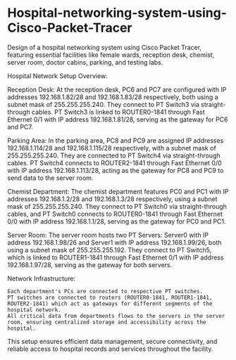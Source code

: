 # Hospital-networking-system-using-Cisco-Packet-Tracer
Design of a hospital networking system using Cisco Packet Tracer, featuring essential facilities like female wards, reception desk, chemist, server room, doctor cabins, parking, and testing labs.

Hospital Network Setup Overview:

Reception Desk:
At the reception desk, PC6 and PC7 are configured with IP addresses 192.168.1.82/28 and 192.168.1.83/28 respectively, both using a subnet mask of 255.255.255.240. They connect to PT Switch3 via straight-through cables. PT Switch3 is linked to ROUTER0-1841 through Fast Ethernet 0/1 with IP address 192.168.1.81/28, serving as the gateway for PC6 and PC7.

Parking Area:
In the parking area, PC8 and PC9 are assigned IP addresses 192.168.1.114/28 and 192.168.1.115/28 respectively, with a subnet mask of 255.255.255.240. They are connected to PT Switch4 via straight-through cables. PT Switch4 connects to ROUTER2-1841 through Fast Ethernet 0/0 with IP address 192.168.1.113/28, acting as the gateway for PC8 and PC9 to send data to the server room.

Chemist Department:
The chemist department features PC0 and PC1 with IP addresses 192.168.1.2/28 and 192.168.1.3/28 respectively, using a subnet mask of 255.255.255.240. They connect to PT Switch0 via straight-through cables, and PT Switch0 connects to ROUTER0-1841 through Fast Ethernet 0/0 with IP address 192.168.1.1/28, serving as the gateway for PC0 and PC1.

Server Room:
The server room hosts two PT Servers: Server0 with IP address 192.168.1.98/26 and Server1 with IP address 192.168.1.99/26, both using a subnet mask of 255.255.255.192. They connect to PT Switch5, which is linked to ROUTER1-1841 through Fast Ethernet 0/1 with IP address 192.168.1.97/28, serving as the gateway for both servers.

Network Infrastructure:

    Each department's PCs are connected to respective PT switches.
    PT switches are connected to routers (ROUTER0-1841, ROUTER1-1841, ROUTER2-1841) which act as gateways for different segments of the hospital network.
    All critical data from departments flows to the servers in the server room, ensuring centralized storage and accessibility across the hospital.

This setup ensures efficient data management, secure connectivity, and reliable access to hospital records and services throughout the facility.
